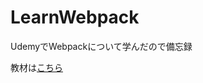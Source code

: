 # LearnWebpack
UdemyでWebpackについて学んだので備忘録

教材は[こちら](https://www.udemy.com/course/front-env-setting-webpack/)
